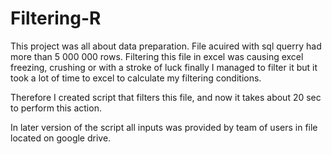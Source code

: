 # Filtering-R

This project was all about data preparation. File acuired with sql querry had more than 5 000 000 rows. Filtering this file in excel 
was causing excel freezing, crushing or with a stroke of luck finally I managed to filter it but it took a lot of time to 
excel to calculate my filtering conditions.

Therefore I created script that filters this file, and now it takes about 20 sec to perform this action.

In later version of the script all inputs was provided by team of users in file located on google drive.
